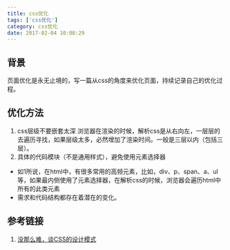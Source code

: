 ```yaml
---
title: css优化
tags: ['css优化']
category: css优化
date: 2017-02-04 10:08:29
---
```


## 背景
页面优化是永无止境的，写一篇从css的角度来优化页面，持续记录自己的优化过程。
## 优化方法
1. css层级不要嵌套太深
浏览器在渲染的时候，解析css是从右向左，一层层的去遍历寻找，如果层级太多，必然增加了渲染时间。一般是三层以内（包括三层）。
2. 具体的代码模块（不是通用样式），避免使用元素选择器
* 如1所说，在html中，有很多常用的高频元素，比如，div、p、span、a、ul等，如果最内侧使用了元素选择器，在解析css的时候，浏览器会遍历html中所有的此类元素    
* 需求和代码结构都存在着潜在的变化。

## 参考链接 
1. [没那么难，谈CSS的设计模式](http://div.io/topic/1806)




